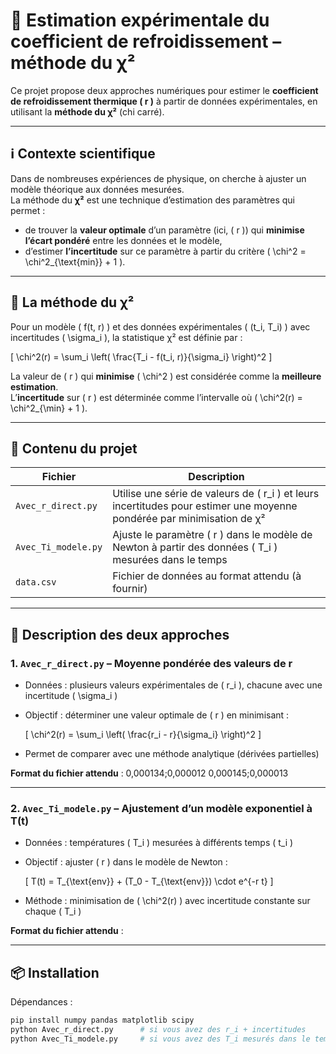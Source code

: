 # 🔬 Estimation expérimentale du coefficient de refroidissement – méthode du χ²

Ce projet propose deux approches numériques pour estimer le **coefficient de refroidissement thermique \( r \)** à partir de données expérimentales, en utilisant la **méthode du χ²** (chi carré).

---

## ℹ️ Contexte scientifique

Dans de nombreuses expériences de physique, on cherche à ajuster un modèle théorique aux données mesurées.  
La méthode du **χ²** est une technique d’estimation des paramètres qui permet :

- de trouver la **valeur optimale** d’un paramètre (ici, \( r \)) qui **minimise l’écart pondéré** entre les données et le modèle,
- d’estimer **l’incertitude** sur ce paramètre à partir du critère \( \chi^2 = \chi^2_{\text{min}} + 1 \).

---

## 📐 La méthode du χ²

Pour un modèle \( f(t, r) \) et des données expérimentales \( (t_i, T_i) \) avec incertitudes \( \sigma_i \), la statistique χ² est définie par :

\[
\chi^2(r) = \sum_i \left( \frac{T_i - f(t_i, r)}{\sigma_i} \right)^2
\]

La valeur de \( r \) qui **minimise** \( \chi^2 \) est considérée comme la **meilleure estimation**.  
L’**incertitude** sur \( r \) est déterminée comme l’intervalle où \( \chi^2(r) = \chi^2_{\min} + 1 \).

---

## 📁 Contenu du projet

| Fichier                  | Description |
|-------------------------|-------------|
| `Avec_r_direct.py`      | Utilise une série de valeurs de \( r_i \) et leurs incertitudes pour estimer une moyenne pondérée par minimisation de χ² |
| `Avec_Ti_modele.py`     | Ajuste le paramètre \( r \) dans le modèle de Newton à partir des données \( T_i \) mesurées dans le temps |
| `data.csv`              | Fichier de données au format attendu (à fournir) |

---

## 🔎 Description des deux approches

### 1. `Avec_r_direct.py` – Moyenne pondérée des valeurs de r

- Données : plusieurs valeurs expérimentales de \( r_i \), chacune avec une incertitude \( \sigma_i \)
- Objectif : déterminer une valeur optimale de \( r \) en minimisant :

  \[
  \chi^2(r) = \sum_i \left( \frac{r_i - r}{\sigma_i} \right)^2
  \]

- Permet de comparer avec une méthode analytique (dérivées partielles)

**Format du fichier attendu** :
0,000134;0,000012
0,000145;0,000013


---

### 2. `Avec_Ti_modele.py` – Ajustement d’un modèle exponentiel à T(t)

- Données : températures \( T_i \) mesurées à différents temps \( t_i \)
- Objectif : ajuster \( r \) dans le modèle de Newton :

  \[
  T(t) = T_{\text{env}} + (T_0 - T_{\text{env}}) \cdot e^{-r t}
  \]

- Méthode : minimisation de \( \chi^2(r) \) avec incertitude constante sur chaque \( T_i \)

**Format du fichier attendu** :

---

## 📦 Installation

Dépendances :

```bash
pip install numpy pandas matplotlib scipy
python Avec_r_direct.py      # si vous avez des r_i + incertitudes
python Avec_Ti_modele.py     # si vous avez des T_i mesurés dans le temps
